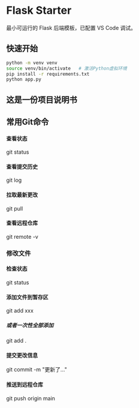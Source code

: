 # Flask Starter

最小可运行的 Flask 后端模板，已配置 VS Code 调试。

## 快速开始
```bash
python -m venv venv
source venv/bin/activate   # 激活Python虚拟环境
pip install -r requirements.txt
python app.py
```
## 这是一份项目说明书

## 常用Git命令

#### 查看状态
git status

#### 查看提交历史
git log

#### 拉取最新更改
git pull

#### 查看远程仓库
git remote -v

### 修改文件

#### 检查状态
git status
#### 添加文件到暂存区
git add xxx
##### 或者一次性全部添加
git add .
#### 提交更改信息
git commit -m "更新了..."
#### 推送到远程仓库
git push origin main

